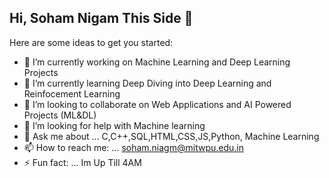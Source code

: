 ## Hi, Soham Nigam This Side 👋



Here are some ideas to get you started:

- 🔭 I’m currently working on Machine Learning and Deep Learning Projects
- 🌱 I’m currently learning Deep Diving into Deep Learning and Reinfocement Learning
- 👯 I’m looking to collaborate on Web Applications and AI Powered Projects (ML&DL)
- 🤔 I’m looking for help with Machine learning  
- 💬 Ask me about ... C,C++,SQL,HTML,CSS,JS,Python, Machine Learning
- 📫 How to reach me: ... soham.niagm@mitwpu.edu.in
- ⚡ Fun fact: ... Im Up Till 4AM

